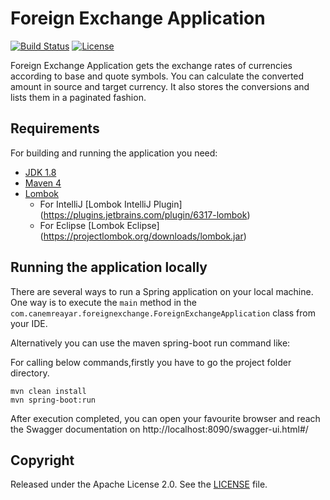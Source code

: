 
# Foreign Exchange Application
[![Build Status](https://travis-ci.org/github/justayar/ForeignExchange.svg?branch=master)](https://travis-ci.org/github/justayar/ForeignExchange)
[![License](http://img.shields.io/:license-apache-blue.svg)](http://www.apache.org/licenses/LICENSE-2.0.html)

Foreign Exchange Application gets the exchange rates of currencies according to base and quote symbols. You can calculate the converted amount in source and target
currency. It also stores the conversions and lists them in a paginated fashion.

## Requirements

For building and running the application you need:

- [JDK 1.8](https://www.oracle.com/java/technologies/javase/javase-jdk8-downloads.html)
- [Maven 4](https://maven.apache.org)
- [Lombok](https://projectlombok.org/)
    * For IntelliJ [Lombok IntelliJ Plugin] (https://plugins.jetbrains.com/plugin/6317-lombok)
    * For Eclipse [Lombok Eclipse] (https://projectlombok.org/downloads/lombok.jar)

## Running the application locally

There are several ways to run a Spring application on your local machine. One way is to execute the `main` method in the `com.canemreayar.foreignexchange.ForeignExchangeApplication` class from your IDE.

Alternatively you can use the maven spring-boot run command like:

For calling below commands,firstly you have to go the project folder directory.

```shell
mvn clean install
mvn spring-boot:run
```

After execution completed, you can open your favourite browser and reach the Swagger documentation on http://localhost:8090/swagger-ui.html#/


## Copyright

Released under the Apache License 2.0. See the [LICENSE](https://github.com/codecentric/springboot-sample-app/blob/master/LICENSE) file.
